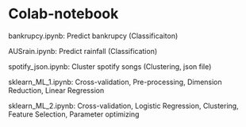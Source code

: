 # Colab-notebook

bankrupcy.ipynb: Predict bankrupcy (Classificaiton)

AUSrain.ipynb: Predict rainfall (Classification)

spotify_json.ipynb: Cluster spotify songs (Clustering, json file)

sklearn_ML_1.ipynb: Cross-validation, Pre-processing, Dimension Reduction, Linear Regression

sklearn_ML_2.ipynb: Cross-validation, Logistic Regression, Clustering, Feature Selection, Parameter optimizing
